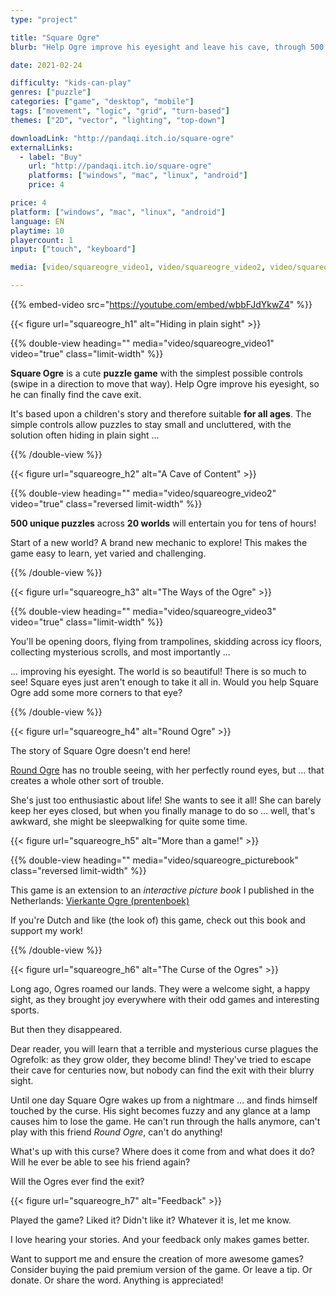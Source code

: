 ```yaml
---
type: "project"

title: "Square Ogre"
blurb: "Help Ogre improve his eyesight and leave his cave, through 500 puzzles"

date: 2021-02-24

difficulty: "kids-can-play"
genres: ["puzzle"]
categories: ["game", "desktop", "mobile"]
tags: ["movement", "logic", "grid", "turn-based"]
themes: ["2D", "vector", "lighting", "top-down"]

downloadLink: "http://pandaqi.itch.io/square-ogre"
externalLinks:
  - label: "Buy"
    url: "http://pandaqi.itch.io/square-ogre"
    platforms: ["windows", "mac", "linux", "android"]
    price: 4

price: 4
platform: ["windows", "mac", "linux", "android"]
language: EN
playtime: 10
playercount: 1
input: ["touch", "keyboard"]

media: [video/squareogre_video1, video/squareogre_video2, video/squareogre_video3, square-ogre-picturebook, square-ogre-sketch]

---
```


{{% embed-video src="https://youtube.com/embed/wbbFJdYkwZ4" %}}

<!-- Section 1: A Puzzler for Everyone -->
{{< figure url="squareogre_h1" alt="Hiding in plain sight" >}}

{{% double-view heading="" media="video/squareogre_video1" video="true" class="limit-width"  %}}

**Square Ogre** is a cute **puzzle game** with the simplest possible controls (swipe in a direction to move that way). Help Ogre improve his eyesight, so he can finally find the cave exit.

It's based upon a children's story and therefore suitable **for all ages**. The simple controls allow puzzles to stay small and uncluttered, with the solution often hiding in plain sight ...

{{% /double-view %}}

<!-- Section 2: A Cave of Content -->
{{< figure url="squareogre_h2" alt="A Cave of Content" >}}

{{% double-view heading="" media="video/squareogre_video2" video="true" class="reversed limit-width" %}}

**500 unique puzzles** across **20 worlds** will entertain you for tens of hours!

Start of a new world? A brand new mechanic to explore! This makes the game easy to learn, yet varied and challenging.

{{% /double-view %}}

<!-- Section 3: The Ways of the Ogre -->
{{< figure url="squareogre_h3" alt="The Ways of the Ogre" >}}

{{% double-view heading="" media="video/squareogre_video3" video="true" class="limit-width" %}}

You'll be opening doors, flying from trampolines, skidding across icy floors, collecting mysterious scrolls, and most importantly ... 

... improving his eyesight. The world is so beautiful! There is so much to see! Square eyes just aren't enough to take it all in. Would you help Square Ogre add some more corners to that eye?

{{% /double-view %}}

<!-- Section 4: Round Ogre -->
{{< figure url="squareogre_h4" alt="Round Ogre" >}}

The story of Square Ogre doesn't end here! 

[Round Ogre](https://pandaqi.com/round-ogre) has no trouble seeing, with her perfectly round eyes, but ... that creates a whole other sort of trouble.

She's just too enthusiastic about life! She wants to see it all! She can barely keep her eyes closed, but when you finally manage to do so ... well, that's awkward, she might be sleepwalking for quite some time.

<!-- Section 5: More than a game! (Picturebook) -->
{{< figure url="squareogre_h5" alt="More than a game!" >}}

{{% double-view heading="" media="video/squareogre_picturebook" class="reversed limit-width" %}}

This game is an extension to an _interactive picture book_ I published in the Netherlands: [Vierkante Ogre (prentenboek)](https://tiamopastoor.com/books/vierkante-ogre)

If you're Dutch and like (the look of) this game, check out this book and support my work!

{{% /double-view %}}

<!-- Section 6: The Curse of the Ogres -->
{{< figure url="squareogre_h6" alt="The Curse of the Ogres" >}}

Long ago, Ogres roamed our lands. They were a welcome sight, a happy sight, as they brought joy everywhere with their odd games and interesting sports.

But then they disappeared.

Dear reader, you will learn that a terrible and mysterious curse plagues the Ogrefolk: as they grow older, they become blind! They've tried to escape their cave for centuries now, but nobody can find the exit with their blurry sight.

Until one day Square Ogre wakes up from a nightmare ... and finds himself touched by the curse. His sight becomes fuzzy and any glance at a lamp causes him to lose the game. He can't run through the halls anymore, can't play with this friend _Round Ogre_, can't do anything!

What's up with this curse? Where does it come from and what does it do? Will he ever be able to see his friend again?

Will the Ogres ever find the exit?

<!-- Section 7: Feedback -->
{{< figure url="squareogre_h7" alt="Feedback" >}}

Played the game? Liked it? Didn't like it? Whatever it is, let me know.

I love hearing your stories. And your feedback only makes games better.

Want to support me and ensure the creation of more awesome games? Consider buying the paid premium version of the game. Or leave a tip. Or donate. Or share the word. Anything is appreciated!